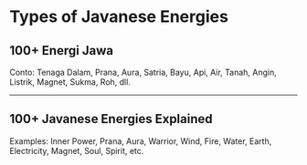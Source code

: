 # Types of Javanese Energies

## 100+ Energi Jawa
Conto: Tenaga Dalam, Prana, Aura, Satria, Bayu, Api, Air, Tanah, Angin, Listrik, Magnet, Sukma, Roh, dll.

---

## 100+ Javanese Energies Explained
Examples: Inner Power, Prana, Aura, Warrior, Wind, Fire, Water, Earth, Electricity, Magnet, Soul, Spirit, etc.
